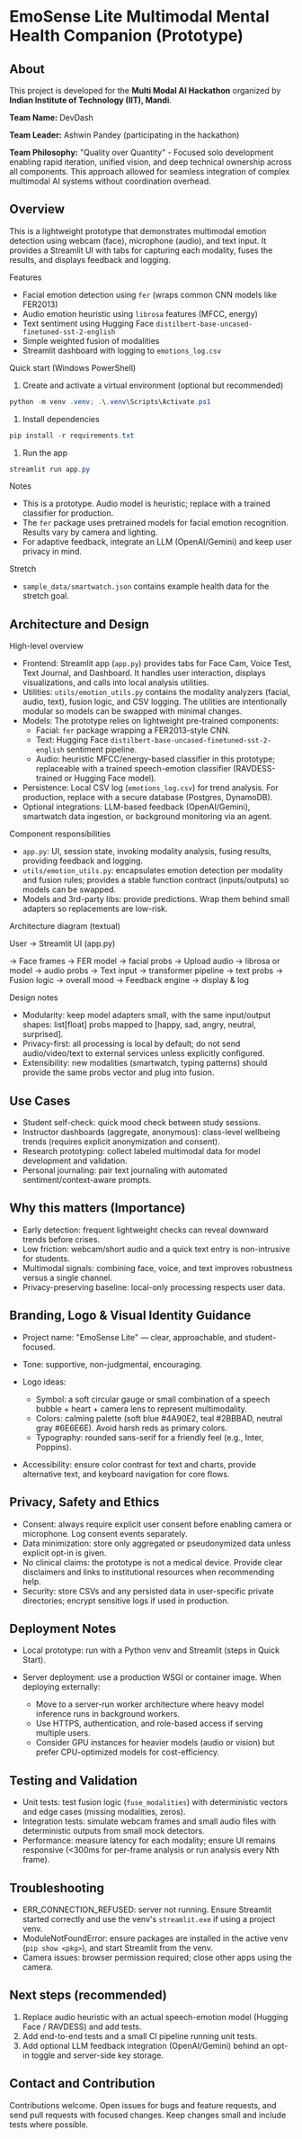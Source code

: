 # EmoSense Lite  Multimodal Mental Health Companion (Prototype)

## About

This project is developed for the **Multi Modal AI Hackathon** organized by **Indian Institute of Technology (IIT), Mandi**.

**Team Name:** DevDash

**Team Leader:** Ashwin Pandey (participating in the hackathon)

**Team Philosophy:** "Quality over Quantity" - Focused solo development enabling rapid iteration, unified vision, and deep technical ownership across all components. This approach allowed for seamless integration of complex multimodal AI systems without coordination overhead.

## Overview

This is a lightweight prototype that demonstrates multimodal emotion detection using webcam (face), microphone (audio), and text input. It provides a Streamlit UI with tabs for capturing each modality, fuses the results, and displays feedback and logging.

Features

- Facial emotion detection using `fer` (wraps common CNN models like FER2013)
- Audio emotion heuristic using `librosa` features (MFCC, energy)
- Text sentiment using Hugging Face `distilbert-base-uncased-finetuned-sst-2-english`
- Simple weighted fusion of modalities
- Streamlit dashboard with logging to `emotions_log.csv`

Quick start (Windows PowerShell)

1. Create and activate a virtual environment (optional but recommended)

```powershell
python -m venv .venv; .\.venv\Scripts\Activate.ps1
```

1. Install dependencies

```powershell
pip install -r requirements.txt
```

1. Run the app

```powershell
streamlit run app.py
```

Notes

- This is a prototype. Audio model is heuristic; replace with a trained classifier for production.
- The `fer` package uses pretrained models for facial emotion recognition. Results vary by camera and lighting.
- For adaptive feedback, integrate an LLM (OpenAI/Gemini) and keep user privacy in mind.

Stretch

- `sample_data/smartwatch.json` contains example health data for the stretch goal.

## Architecture and Design

High-level overview

- Frontend: Streamlit app (`app.py`) provides tabs for Face Cam, Voice Test, Text Journal, and Dashboard. It handles user interaction, displays visualizations, and calls into local analysis utilities.
- Utilities: `utils/emotion_utils.py` contains the modality analyzers (facial, audio, text), fusion logic, and CSV logging. The utilities are intentionally modular so models can be swapped with minimal changes.
- Models: The prototype relies on lightweight pre-trained components:
  - Facial: `fer` package wrapping a FER2013-style CNN.
  - Text: Hugging Face `distilbert-base-uncased-finetuned-sst-2-english` sentiment pipeline.
  - Audio: heuristic MFCC/energy-based classifier in this prototype; replaceable with a trained speech-emotion classifier (RAVDESS-trained or Hugging Face model).
- Persistence: Local CSV log (`emotions_log.csv`) for trend analysis. For production, replace with a secure database (Postgres, DynamoDB).
- Optional integrations: LLM-based feedback (OpenAI/Gemini), smartwatch data ingestion, or background monitoring via an agent.

Component responsibilities

- `app.py`: UI, session state, invoking modality analysis, fusing results, providing feedback and logging.
- `utils/emotion_utils.py`: encapsulates emotion detection per modality and fusion rules; provides a stable function contract (inputs/outputs) so models can be swapped.
- Models and 3rd-party libs: provide predictions. Wrap them behind small adapters so replacements are low-risk.

Architecture diagram (textual)

User -> Streamlit UI (app.py)

  -> Face frames -> FER model -> facial probs
  -> Upload audio -> librosa or model -> audio probs
  -> Text input -> transformer pipeline -> text probs
  -> Fusion logic -> overall mood
  -> Feedback engine -> display & log

Design notes

- Modularity: keep model adapters small, with the same input/output shapes: list[float] probs mapped to [happy, sad, angry, neutral, surprised].
- Privacy-first: all processing is local by default; do not send audio/video/text to external services unless explicitly configured.
- Extensibility: new modalities (smartwatch, typing patterns) should provide the same probs vector and plug into fusion.

## Use Cases

- Student self-check: quick mood check between study sessions.
- Instructor dashboards (aggregate, anonymous): class-level wellbeing trends (requires explicit anonymization and consent).
- Research prototyping: collect labeled multimodal data for model development and validation.
- Personal journaling: pair text journaling with automated sentiment/context-aware prompts.

## Why this matters (Importance)

- Early detection: frequent lightweight checks can reveal downward trends before crises.
- Low friction: webcam/short audio and a quick text entry is non-intrusive for students.
- Multimodal signals: combining face, voice, and text improves robustness versus a single channel.
- Privacy-preserving baseline: local-only processing respects user data.

## Branding, Logo & Visual Identity Guidance

- Project name: "EmoSense Lite" — clear, approachable, and student-focused.
- Tone: supportive, non-judgmental, encouraging.
- Logo ideas:

  - Symbol: a soft circular gauge or small combination of a speech bubble + heart + camera lens to represent multimodality.
  - Colors: calming palette (soft blue #4A90E2, teal #2BBBAD, neutral gray #6E6E6E). Avoid harsh reds as primary colors.
  - Typography: rounded sans-serif for a friendly feel (e.g., Inter, Poppins).
- Accessibility: ensure color contrast for text and charts, provide alternative text, and keyboard navigation for core flows.

## Privacy, Safety and Ethics

- Consent: always require explicit user consent before enabling camera or microphone. Log consent events separately.
- Data minimization: store only aggregated or pseudonymized data unless explicit opt-in is given.
- No clinical claims: the prototype is not a medical device. Provide clear disclaimers and links to institutional resources when recommending help.
- Security: store CSVs and any persisted data in user-specific private directories; encrypt sensitive logs if used in production.

## Deployment Notes

- Local prototype: run with a Python venv and Streamlit (steps in Quick Start).
- Server deployment: use a production WSGI or container image. When deploying externally:

  - Move to a server-run worker architecture where heavy model inference runs in background workers.
  - Use HTTPS, authentication, and role-based access if serving multiple users.
  - Consider GPU instances for heavier models (audio or vision) but prefer CPU-optimized models for cost-efficiency.

## Testing and Validation

- Unit tests: test fusion logic (`fuse_modalities`) with deterministic vectors and edge cases (missing modalities, zeros).
- Integration tests: simulate webcam frames and small audio files with deterministic outputs from small mock detectors.
- Performance: measure latency for each modality; ensure UI remains responsive (<300ms for per-frame analysis or run analysis every Nth frame).

## Troubleshooting

- ERR_CONNECTION_REFUSED: server not running. Ensure Streamlit started correctly and use the venv's `streamlit.exe` if using a project venv.
- ModuleNotFoundError: ensure packages are installed in the active venv (`pip show <pkg>`), and start Streamlit from the venv.
- Camera issues: browser permission required; close other apps using the camera.

## Next steps (recommended)

1. Replace audio heuristic with an actual speech-emotion model (Hugging Face / RAVDESS) and add tests.
2. Add end-to-end tests and a small CI pipeline running unit tests.
3. Add optional LLM feedback integration (OpenAI/Gemini) behind an opt-in toggle and server-side key storage.

## Contact and Contribution

Contributions welcome. Open issues for bugs and feature requests, and send pull requests with focused changes. Keep changes small and include tests where possible.

